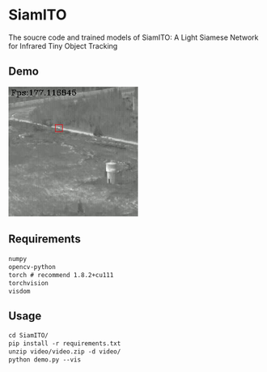 # SiamITO
The soucre code and trained models of SiamITO: A Light Siamese Network for Infrared Tiny Object Tracking

## Demo
 ![img](https://github.com/KeepHoper/SiamITO/blob/master/output/demo.gif)
 
 ## Requirements
 ```
 numpy
 opencv-python
 torch # recommend 1.8.2+cu111
 torchvision
 visdom
 ```
 
 ## Usage
 ```
 cd SiamITO/
 pip install -r requirements.txt
 unzip video/video.zip -d video/
 python demo.py --vis
 ```
